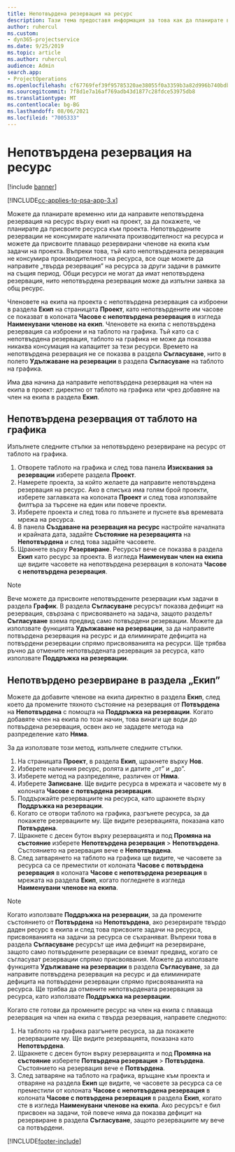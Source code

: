 ```yaml
---
title: Непотвърдена резервация на ресурс
description: Тази тема предоставя информация за това как да планирате временно или да направите непотвърдена резервация на членове на екип по проект.
author: ruhercul
ms.custom:
- dyn365-projectservice
ms.date: 9/25/2019
ms.topic: article
ms.author: ruhercul
audience: Admin
search.app:
- ProjectOperations
ms.openlocfilehash: cf67769fef39f95785320ae38055f0a3359b3a82d996b740bdb5d51e864f3d56
ms.sourcegitcommit: 7f8d1e7a16af769adb43d1877c28fdce53975db8
ms.translationtype: MT
ms.contentlocale: bg-BG
ms.lasthandoff: 08/06/2021
ms.locfileid: "7005333"
---
```

# <a name="soft-book-a-resource"></a>Непотвърдена резервация на ресурс

[!include [banner](../includes/psa-now-project-operations.md)]

[!INCLUDE[cc-applies-to-psa-app-3.x](../includes/cc-applies-to-psa-app-3x.md)]

Можете да планирате временно или да направите непотвърдена резервация на ресурс върху екип на проект, за да покажете, че планирате да присвоите ресурса към проекта. Непотвърдените резервации не консумирате наличната производителност на ресурса и можете да присвоите плаващо резервирани членове на екипа към задачи на проекта. Въпреки това, тъй като непотвърдената резервация не консумира производителност на ресурса, все още можете да направите „твърда резервация” на ресурса за други задачи в рамките на същия период. Общи ресурси не могат да имат непотвърдена резервация, нито непотвърдена резервация може да изпълни заявка за общ ресурс.

Членовете на екипа на проекта с непотвърдена резервация са изброени в раздела **Екип** на страницата **Проект**, като непотвърдените им часове се показват в колоната **Часове с непотвърдена резервация** в изгледа **Наименувани членове на екип**. Членовете на екипа с непотвърдена резервация са изброени и на таблото на графика. Тъй като са с непотвърдена резервация, таблото на графика не може да показва никаква консумация на капацитет за тези ресурси. Времето на непотвърдена резервация не се показва в раздела **Съгласуване**, нито в полето **Удължаване на резервации** в раздела **Съгласуване** на таблото на графика. 

Има два начина да направите непотвърдена резервация на член на екипа в проект: директно от таблото на графика или чрез добавяне на член на екипа в раздела **Екип**. 

## <a name="soft-book-from-the-schedule-board"></a>Непотвърдена резервация от таблото на графика
Изпълнете следните стъпки за непотвърдено резервиране на ресурс от таблото на графика. 

1. Отворете таблото на графика и след това панела **Изисквания за резервации** изберете раздела **Проект**.
2. Намерете проекта, за който желаете да направите непотвърдена резервация на ресурс. Ако в списъка има голям брой проекти, изберете заглавката на колоната **Проект** и след това използвайте филтъра за търсене на един или повече проекти.
3. Изберете проекта и след това го плъзнете и пуснете във времевата мрежа на ресурса.
5. В панела **Създаване на резервация на ресурс** настройте началната и крайната дата, задайте **Състояние на резервацията** на **Непотвърдена** и след това задайте часовете. 
6. Щракнете върху **Резервиране**. Ресурсът вече се показва в раздела **Екип** като ресурс за проекта. В изгледа **Наименуван член на екипа** ще видите часовете на непотвърдена резервация в колоната **Часове с непотвърдена резервация**.

> [!NOTE]
> Вече можете да присвоите непотвърдените резервации към задачи в раздела **График**. В раздела **Съгласуване** ресурсът показва дефицит на резервация, свързана с присвояването на задача, защото разделът **Съгласуване** взема предвид само потвърдени резервации. Можете да използвате функцията **Удължаване на резервации**, за да направите потвърдена резервация на ресурс и да елиминирате дефицита на потвърдени резервации спрямо присвояванията на ресурси. Ще трябва ръчно да отмените непотвърдената резервация за ресурса, като използвате **Поддръжка на резервации**.

## <a name="soft-book-on-the-team-tab"></a>Непотвърдено резервиране в раздела „Екип”

Можете да добавите членове на екипа директно в раздела **Екип**, след което да промените тяхното състояние на резервация от **Потвърдена** на **Непотвърдена** с помощта на **Поддръжка на резервации**. Когато добавяте член на екипа по този начин, това винаги ще води до потвърдена резервация, освен ако не зададете метода на разпределение като **Няма**.

За да използвате този метод, изпълнете следните стъпки.

1. На страницата **Проект**, в раздела **Екип**, щракнете върху **Нов**.
2. Изберете наличния ресурс, ролята и датите „от” и „до”.
3. Изберете метод на разпределяне, различен от **Няма**.
4. Изберете **Записване**. Ще видите ресурса в мрежата и часовете му в колоната **Часове с потвърдена резервация**.
5. Поддържайте резервациите на ресурса, като щракнете върху **Поддръжка на резервации**.
6. Когато се отвори таблото на графика, разгънете ресурса, за да покажете резервациите му. Ще видите резервацията, показана като **Потвърдена**.
7. Щракнете с десен бутон върху резервацията и под **Промяна на състояние** изберете **Непотвърдена резервация** \> **Непотвърдена**. Състоянието на резервация вече е **Непотвърдена**.
8. След затварянето на таблото на графика ще видите, че часовете за ресурса са се преместили от колоната **Часове с потвърдена резервация** в колоната **Часове с непотвърдена резервация** в мрежата на раздела **Екип**, когато погледнете в изгледа **Наименувани членове на екипа**.

> [!NOTE]
> Когато използвате **Поддръжка на резервации**, за да промените състоянието от **Потвърдена** на **Непотвърдена**, ако резервирате твърдо даден ресурс в екипа и след това присвоите задачи на ресурса, присвояванията на задачи за ресурса се съхраняват. Въпреки това в раздела **Съгласуване** ресурсът ще има дефицит на резервиране, защото само потвърдените резервации се вземат предвид, когато се съгласуват резервации спрямо присвоявания. Можете да използвате функцията **Удължаване на резервации** в раздела **Съгласуване**, за да направите потвърдена резервация на ресурс и да елиминирате дефицита на потвърдени резервации спрямо присвояванията на ресурса. Ще трябва да отмените непотвърдената резервация за ресурса, като използвате **Поддръжка на резервации**.

Когато сте готови да промените ресурс на член на екипа с плаваща резервация на член на екипа с твърда резервация, направете следното:

1. На таблото на графика разгънете ресурса, за да покажете резервациите му. Ще видите резервацията, показана като **Непотвърдена**.
2. Щракнете с десен бутон върху резервацията и под **Промяна на състояние** изберете **Потвърдена резервация** \> **Потвърдена**. Състоянието на резервация вече е **Потвърдена**.
3. След затваряне на таблото на графика, връщане към проекта и отваряне на раздела **Екип** ще видите, че часовете за ресурса са се преместили от колоната **Часове с непотвърдена резервация** в колоната **Часове с потвърдена резервация** в раздела **Екип**, когато сте в изгледа **Наименувани членове на екипа**. Ако ресурсът е бил присвоен на задачи, той повече няма да показва дефицит на резервиране в раздела **Съгласуване**, защото резервациите му вече са потвърдени.



[!INCLUDE[footer-include](../includes/footer-banner.md)]